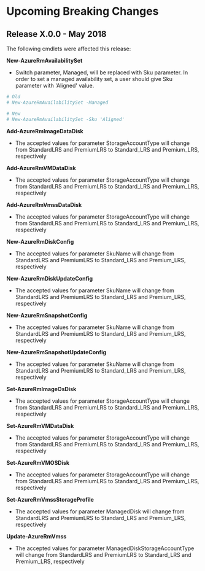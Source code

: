# Upcoming Breaking Changes

## Release X.0.0 - May 2018

The following cmdlets were affected this release:

**New-AzureRmAvailabilitySet**
- Switch parameter, Managed, will be replaced with Sku parameter.
In order to set a managed availability set, a user should give Sku parameter with 'Aligned' value.

```powershell
# Old
# New-AzureRmAvailabilitySet -Managed

# New
# New-AzureRmAvailabilitySet -Sku 'Aligned'
```

**Add-AzureRmImageDataDisk**
- The accepted values for parameter StorageAccountType will change from StandardLRS and PremiumLRS to Standard_LRS and Premium_LRS, respectively

**Add-AzureRmVMDataDisk**
- The accepted values for parameter StorageAccountType will change from StandardLRS and PremiumLRS to Standard_LRS and Premium_LRS, respectively

**Add-AzureRmVmssDataDisk**
- The accepted values for parameter StorageAccountType will change from StandardLRS and PremiumLRS to Standard_LRS and Premium_LRS, respectively

**New-AzureRmDiskConfig**
- The accepted values for parameter SkuName will change from StandardLRS and PremiumLRS to Standard_LRS and Premium_LRS, respectively

**New-AzureRmDiskUpdateConfig**
- The accepted values for parameter SkuName will change from StandardLRS and PremiumLRS to Standard_LRS and Premium_LRS, respectively

**New-AzureRmSnapshotConfig**
- The accepted values for parameter SkuName will change from StandardLRS and PremiumLRS to Standard_LRS and Premium_LRS, respectively

**New-AzureRmSnapshotUpdateConfig**
- The accepted values for parameter SkuName will change from StandardLRS and PremiumLRS to Standard_LRS and Premium_LRS, respectively

**Set-AzureRmImageOsDisk**
- The accepted values for parameter StorageAccountType will change from StandardLRS and PremiumLRS to Standard_LRS and Premium_LRS, respectively

**Set-AzureRmVMDataDisk**
- The accepted values for parameter StorageAccountType will change from StandardLRS and PremiumLRS to Standard_LRS and Premium_LRS, respectively

**Set-AzureRmVMOSDisk**
- The accepted values for parameter StorageAccountType will change from StandardLRS and PremiumLRS to Standard_LRS and Premium_LRS, respectively

**Set-AzureRmVmssStorageProfile**
- The accepted values for parameter ManagedDisk will change from StandardLRS and PremiumLRS to Standard_LRS and Premium_LRS, respectively

**Update-AzureRmVmss**
- The accepted values for parameter ManagedDiskStorageAccountType will change from StandardLRS and PremiumLRS to Standard_LRS and Premium_LRS, respectively